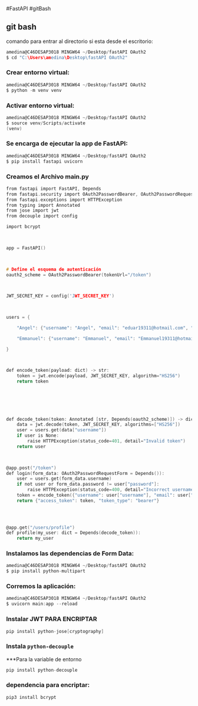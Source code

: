 #FastAPI #gitBash

## git bash

comando para entrar al directorio si esta desde el escritorio:

```c
amedina@C46DESAP3018 MINGW64 ~/Desktop/fastAPI OAuth2
$ cd "C:\Users\amedina\Desktop\fastAPI OAuth2"
```

### Crear  entorno virtual:

```c
amedina@C46DESAP3018 MINGW64 ~/Desktop/fastAPI OAuth2
$ python -m venv venv
```

### Activar entorno virtual:

```c
amedina@C46DESAP3018 MINGW64 ~/Desktop/fastAPI OAuth2
$ source venv/Scripts/activate
(venv) 
```

### Se encarga de ejecutar la app de FastAPI:

```C
amedina@C46DESAP3018 MINGW64 ~/Desktop/fastAPI OAuth2
$ pip install fastapi uvicorn
```

### Creamos el Archivo main.py

``` c
from fastapi import FastAPI, Depends
from fastapi.security import OAuth2PasswordBearer, OAuth2PasswordRequestForm
from fastapi.exceptions import HTTPException
from typing import Annotated
from jose import jwt
from decouple import config

import bcrypt

  

app = FastAPI()

  

# Define el esquema de autenticación
oauth2_scheme = OAuth2PasswordBearer(tokenUrl="/token")

  

JWT_SECRET_KEY = config('JWT_SECRET_KEY')

  

users = {

    "Angel": {"username": "Angel", "email": "eduar19311@hotmail.com", "password": "BuckAslam27"},

    "Emmanuel": {"username": "Emmanuel", "email": "Emmanuel19311@hotmail.com", "password": "BuckAslam28"},

}

  

def encode_token(payload: dict) -> str:
    token = jwt.encode(payload, JWT_SECRET_KEY, algorithm="HS256")
    return token

  
  
  
  

def decode_token(token: Annotated [str, Depends(oauth2_scheme)]) -> dict:
    data = jwt.decode(token, JWT_SECRET_KEY, algorithms=["HS256"])
    user = users.get(data["username"])
    if user is None:
        raise HTTPException(status_code=401, detail="Invalid token")
    return user

  

@app.post("/token")
def login(form_data: OAuth2PasswordRequestForm = Depends()):
    user = users.get(form_data.username)
    if not user or form_data.password != user["password"]:
        raise HTTPException(status_code=400, detail="Incorrect username or password")
    token = encode_token({"username": user["username"], "email": user["email"]})
    return {"access_token": token, "token_type": "bearer"}

  
  

@app.get("/users/profile")
def profile(my_user: dict = Depends(decode_token)):
    return my_user
```

### Instalamos las dependencias de Form Data:

```c
amedina@C46DESAP3018 MINGW64 ~/Desktop/fastAPI OAuth2
$ pip install python-multipart
```

### Corremos la aplicación:

```c
amedina@C46DESAP3018 MINGW64 ~/Desktop/fastAPI OAuth2
$ uvicorn main:app --reload
```


### Instalar JWT PARA ENCRIPTAR 

```C
pip install python-jose[cryptography]
```

### Instala `python-decouple`

***Para la variable de entorno

```C
pip install python-decouple
```

### dependencia para encriptar:

```c
pip3 install bcrypt
```